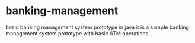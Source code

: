 # banking-management
basic banking management system prototype in java
it is a sample banking management system prototype with basic ATM operations.
